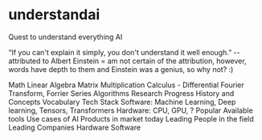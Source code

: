 # understandai
Quest to understand everything AI

“If you can't explain it simply, you don't understand it well enough.” -- attributed to Albert Einstein = am not certain of the attribution, however, words have depth to them and Einstein was a genius, so why not? :) 

Math
  Linear Algebra 
  Matrix Multiplication
  Calculus - Differential 
  Fourier Transform, Forrier Series 
Algorithms 
Research Progress 
History and Concepts
Vocabulary 
Tech Stack 
  Software: Machine Learning, Deep learning, Tensors, Transformers
  Hardware: CPU, GPU, ? 
Popular Available tools 
Use cases of AI 
Products in market today 
Leading People in the field 
Leading Companies 
  Hardware
  Software
